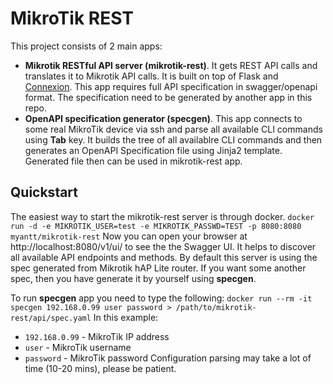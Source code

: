 # MikroTik REST
This project consists of 2 main apps:
* **Mikrotik RESTful API server (mikrotik-rest)**. It gets REST API calls and translates it to Mikrotik API calls. It is built on top of Flask and [Connexion](https://github.com/zalando/connexion). This app requires full API specification in swagger/openapi format. The specification need to be generated by another app in this repo. 
* **OpenAPI specification generator (specgen)**. This app connects to some real MikroTik device via ssh and parse all available CLI commands using **Tab** key. It builds the tree of all availablre CLI commands and then generates an OpenAPI Specification file using Jinja2 template. Generated file then can be used in mikrotik-rest app.

## Quickstart
The easiest way to start the mikrotik-rest server is through docker.
`docker run -d -e MIKROTIK_USER=test -e MIKROTIK_PASSWD=TEST -p 8080:8080 myantt/mikrotik-rest`
Now you can open your browser at
http://localhost:8080/v1/ui/
to see the the Swagger UI. It helps to discover all available API endpoints and methods.
By default this server is using the spec generated from Mikrotik hAP Lite router. If you want some another spec, then you have generate it by yourself using **specgen**.


To run **specgen** app  you need to type the following:
`docker run --rm -it specgen 192.168.0.99 user password > /path/to/mikrotik-rest/api/spec.yaml`
In this example:
* `192.168.0.99` - MikroTik IP address
* `user` - MikroTik username
* `password` - MikroTik password
Configuration parsing may take a lot of time (10-20 mins), please be patient.



